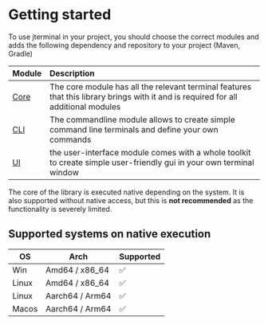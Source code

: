 # Getting started

To use jterminal in your project, you should choose the correct modules 
and adds the following dependency and repository to your project (Maven, Gradle)


| Module                 | Description                                                                                                                        |
|------------------------|:-----------------------------------------------------------------------------------------------------------------------------------|
| [Core](Core-Module.md) | The core module has all the relevant terminal features that this library brings with it and is required for all additional modules |
| [CLI](CLI-Module.md)   | The commandline module allows to create simple command line terminals and define your own commands                                 |
| [UI](UI-Module.md)     | the user-interface module comes with a whole toolkit to create simple user-friendly gui in your own terminal window                |

The core of the library is executed native depending on the system. It is also supported without native access,
but this is <b>not recommended</b> as the functionality is severely limited.

## Supported systems on native execution
| OS    | Arch            | Supported |
|-------|-----------------|-----------|
| Win   | Amd64 / x86_64  | ✅         |
| Linux | Amd64 / x86_64  | ✅         |
| Linux | Aarch64 / Arm64 | ✅         |
| Macos | Aarch64 / Arm64 | ✅         |



